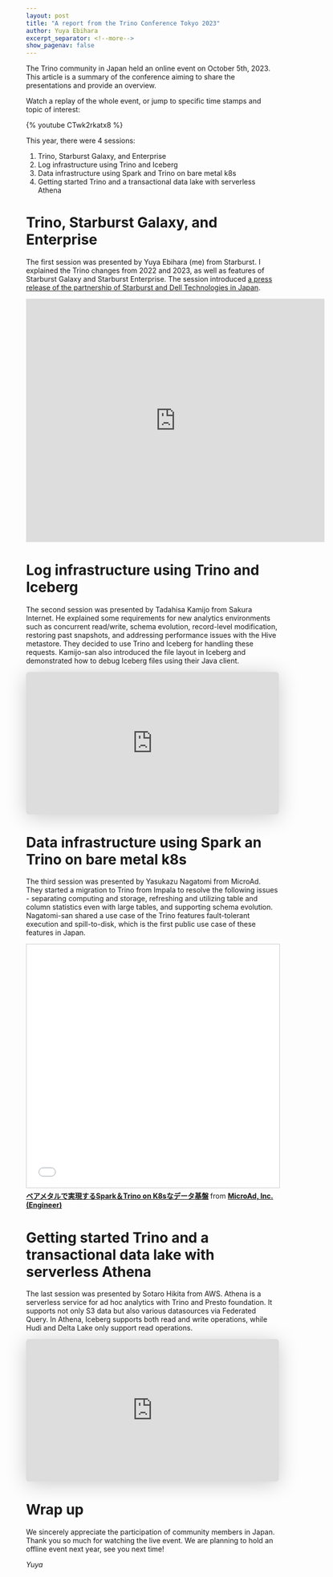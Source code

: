 ```yaml
---
layout: post
title: "A report from the Trino Conference Tokyo 2023"
author: Yuya Ebihara
excerpt_separator: <!--more-->
show_pagenav: false
---
```


The Trino community in Japan held an online event on October 5th, 2023. This
article is a summary of the conference aiming to share the presentations and
provide an overview.

<!--more-->

Watch a replay of the whole event, or jump to specific time stamps and topic of
interest:

{% youtube CTwk2rkatx8 %}

This year, there were 4 sessions:

1. Trino, Starburst Galaxy, and Enterprise
2. Log infrastructure using Trino and Iceberg
3. Data infrastructure using Spark and Trino on bare metal k8s
4. Getting started Trino and a transactional data lake with serverless Athena

# Trino, Starburst Galaxy, and Enterprise

The first session was presented by Yuya Ebihara (me) from Starburst. I explained
the Trino changes from 2022 and 2023, as well as features of Starburst Galaxy
and Starburst Enterprise. The session introduced [a press release of the
partnership of Starburst and Dell Technologies in
Japan](https://prtimes.jp/main/html/rd/p/000000226.000025237.html).

<iframe src="https://docs.google.com/presentation/d/e/2PACX-1vRubtZB9peROzcGgaTQQYkLs-9jZEbWuRszNInKviuj1RdPwp5CrElssLwLYSUuVeGUfj58wv428UFw/embed" frameborder="0" width="595" height="485" allowfullscreen="true" mozallowfullscreen="true" webkitallowfullscreen="true"></iframe>

# Log infrastructure using Trino and Iceberg

The second session was presented by Tadahisa Kamijo from Sakura Internet. He
 explained some requirements for new analytics environments such as concurrent
read/write, schema evolution, record-level modification, restoring past
snapshots, and addressing performance issues with the Hive metastore. They
decided to use Trino and Iceberg for handling these requests. Kamijo-san also
introduced the file layout in Iceberg and demonstrated how to debug Iceberg
files using their Java client.

<iframe class="speakerdeck-iframe" frameborder="0" src="https://speakerdeck.com/player/4c9229c81e36494ca0c722b20bfdf20e" title="TrinoとIcebergで ログ基盤の構築 / 2023-10-05 Trino Presto Meetup" allowfullscreen="true" style="border: 0px; background: padding-box padding-box rgba(0, 0, 0, 0.1); margin: 0px; padding: 0px; border-radius: 6px; box-shadow: rgba(0, 0, 0, 0.2) 0px 5px 40px; width: 100%; height: auto; aspect-ratio: 560 / 315;" data-ratio="1.7777777777777777"></iframe>

# Data infrastructure using Spark an Trino on bare metal k8s

The third session was presented by Yasukazu Nagatomi from MicroAd. They started
a migration to Trino from Impala to resolve the following issues - separating
computing and storage, refreshing and utilizing table and column statistics even
with large tables, and supporting schema evolution. Nagatomi-san shared a use
case of the Trino features fault-tolerant execution and spill-to-disk, which is
the first public use case of these features in Japan.

<iframe src="//www.slideshare.net/slideshow/embed_code/key/NTzgv4IUvAPIvp" width="595" height="485" frameborder="0" marginwidth="0" marginheight="0" scrolling="no" style="border:1px solid #CCC; border-width:1px; margin-bottom:5px; max-width: 100%;" allowfullscreen> </iframe> <div style="margin-bottom:5px"> <strong> <a href="//www.slideshare.net/microad_engineer/trino-conference-tokyo-2023" title="ベアメタルで実現するSpark＆Trino on K8sなデータ基盤" target="_blank">ベアメタルで実現するSpark＆Trino on K8sなデータ基盤</a> </strong> from <strong><a href="//www.slideshare.net/microad_engineer" target="_blank">MicroAd, Inc.(Engineer)</a></strong> </div>

# Getting started Trino and a transactional data lake with serverless Athena

The last session was presented by Sotaro Hikita from AWS. Athena is a serverless
service for ad hoc analytics with Trino and Presto foundation. It supports not only S3
data but also various datasources via Federated Query. In Athena, Iceberg
supports both read and write operations, while Hudi and Delta Lake only support
read operations.

<iframe class="speakerdeck-iframe" frameborder="0" src="https://speakerdeck.com/player/e1f3188001ca4919b227177f3934b626" title="サーバレスなAmazon Athenaで始めるTrinoとTransactional Data Lake" allowfullscreen="true" style="border: 0px; background: padding-box padding-box rgba(0, 0, 0, 0.1); margin: 0px; padding: 0px; border-radius: 6px; box-shadow: rgba(0, 0, 0, 0.2) 0px 5px 40px; width: 100%; height: auto; aspect-ratio: 560 / 315;" data-ratio="1.7777777777777777"></iframe>

# Wrap up

We sincerely appreciate the participation of community members in Japan. Thank
you so much for watching the live event. We are planning to hold an offline
event next year, see you next time!

*Yuya*
